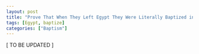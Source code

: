 ```yaml
---
layout: post
title: "Prove That When They Left Egypt They Were Literally Baptized in the Red See and That It's Not Just a \"Picture\" of Baptism"
tags: [Egypt, baptize]
categories: ["Baptism"]
---
```


\[ TO BE UPDATED \]

<!--
- 1 Cor. 10:2
- Exo. 14
    - vv. 13 mentioned the salvation of Jehovah, which is Jesus
    - vv. 19 literally said they were 'baptized' into the cloud, which is the Spirit
-->
